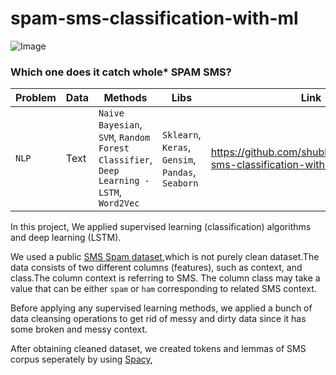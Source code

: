 # spam-sms-classification-with-ml
![Image](https://appliedmachinelearning.files.wordpress.com/2017/01/spam-filter.png)

### Which one does it catch whole* SPAM SMS?

|__Problem__|__Data__|__Methods__|__Libs__|__Link__|
|-|-|-|-|-|
|`NLP`|Text|`Naive Bayesian`, `SVM`, `Random Forest Classifier`, `Deep Learning - LSTM`, `Word2Vec`|`Sklearn`, `Keras`, `Gensim`, `Pandas`, `Seaborn`|https://github.com/shubhamnag14/spam-sms-classification-with-ml/|

In this project, We applied supervised learning (classification) algorithms and deep learning (LSTM).

We used a public [SMS Spam dataset](https://archive.ics.uci.edu/ml/datasets/sms+spam+collection),which is not purely clean dataset.The data consists of two different columns (features), such as context, and class.The column context is referring to SMS. The column class may take a value that can be either `spam` or `ham` corresponding to related SMS context.

Before applying any supervised learning methods, we applied a bunch of data cleansing operations to get rid of messy and dirty data since it has some broken and messy context.

After obtaining cleaned dataset, we created tokens and lemmas of SMS corpus seperately by using [Spacy](https://spacy.io/),
